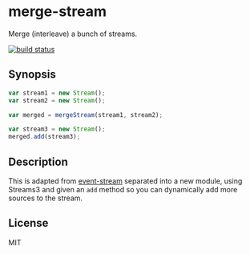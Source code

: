 # merge-stream

Merge (interleave) a bunch of streams.

[![build status](https://secure.travis-ci.org/grncdr/merge-stream.svg?branch=master)](http://travis-ci.org/grncdr/merge-stream)

## Synopsis

```javascript
var stream1 = new Stream();
var stream2 = new Stream();

var merged = mergeStream(stream1, stream2);

var stream3 = new Stream();
merged.add(stream3);
```

## Description

This is adapted from [event-stream](https://github.com/dominictarr/event-stream) separated into a new module, using Streams3 and given an `add` method so you can dynamically add more sources to the stream.

## License

MIT
